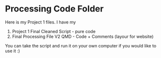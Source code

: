 # Processing Code Folder

Here is my Project 1 files. I have my 
1) Project 1 Final Cleaned Script - pure code
2) Final Processing File V2 QMD - Code + Comments (layour for website)

You can take the script and run it on your own computer if you would like to use it :)
